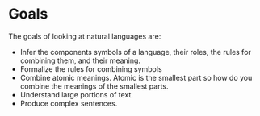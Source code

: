 # Goals

The goals of looking at natural languages are:

- Infer the components symbols of a language, their roles, the rules for combining them, and their meaning.
- Formalize the rules for combining symbols
- Combine atomic meanings. Atomic is the smallest part so how do you combine the meanings of the smallest parts.
- Understand large portions of text.
- Produce complex sentences. 

